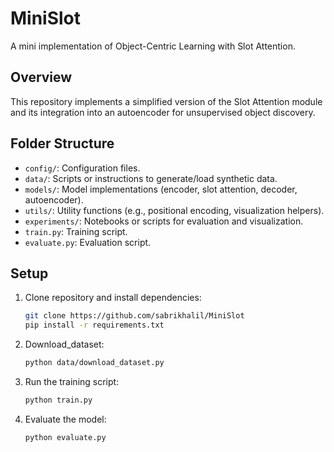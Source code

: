 # MiniSlot

A mini implementation of Object-Centric Learning with Slot Attention.

## Overview

This repository implements a simplified version of the Slot Attention module and its integration into an autoencoder for unsupervised object discovery.

## Folder Structure

- `config/`: Configuration files.
- `data/`: Scripts or instructions to generate/load synthetic data.
- `models/`: Model implementations (encoder, slot attention, decoder, autoencoder).
- `utils/`: Utility functions (e.g., positional encoding, visualization helpers).
- `experiments/`: Notebooks or scripts for evaluation and visualization.
- `train.py`: Training script.
- `evaluate.py`: Evaluation script.

## Setup

1. Clone repository and install dependencies:
   ```bash
   git clone https://github.com/sabrikhalil/MiniSlot
   pip install -r requirements.txt
   ```

2. Download_dataset: 
   ```bash 
   python data/download_dataset.py
   ``` 
    
3. Run the training script:
   ```bash
   python train.py
   ```

4. Evaluate the model:
   ```bash
   python evaluate.py
   ```


